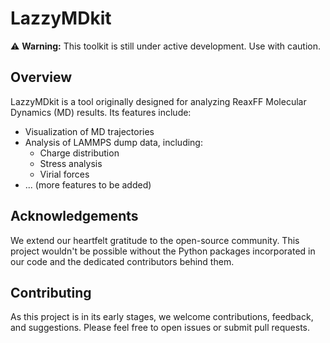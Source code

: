 # LazzyMDkit

⚠️ **Warning:** This toolkit is still under active development. Use with caution.

## Overview

LazzyMDkit is a tool originally designed for analyzing ReaxFF Molecular Dynamics (MD) results. Its features include:

- Visualization of MD trajectories
- Analysis of LAMMPS dump data, including:
  - Charge distribution
  - Stress analysis
  - Virial forces
- ... (more features to be added)

## Acknowledgements

We extend our heartfelt gratitude to the open-source community. This project wouldn't be possible without the Python packages incorporated in our code and the dedicated contributors behind them.

## Contributing

As this project is in its early stages, we welcome contributions, feedback, and suggestions. Please feel free to open issues or submit pull requests.
